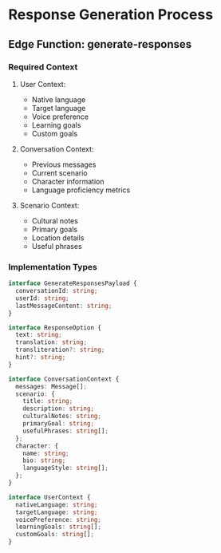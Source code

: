 # Response Generation Process

## Edge Function: generate-responses

### Required Context
1. User Context:
   - Native language
   - Target language
   - Voice preference
   - Learning goals
   - Custom goals

2. Conversation Context:
   - Previous messages
   - Current scenario
   - Character information
   - Language proficiency metrics

3. Scenario Context:
   - Cultural notes
   - Primary goals
   - Location details
   - Useful phrases

### Implementation Types

```typescript
interface GenerateResponsesPayload {
  conversationId: string;
  userId: string;
  lastMessageContent: string;
}

interface ResponseOption {
  text: string;
  translation: string;
  transliteration?: string;
  hint?: string;
}

interface ConversationContext {
  messages: Message[];
  scenario: {
    title: string;
    description: string;
    culturalNotes: string;
    primaryGoal: string;
    usefulPhrases: string[];
  };
  character: {
    name: string;
    bio: string;
    languageStyle: string[];
  };
}

interface UserContext {
  nativeLanguage: string;
  targetLanguage: string;
  voicePreference: string;
  learningGoals: string[];
  customGoals: string[];
}
```